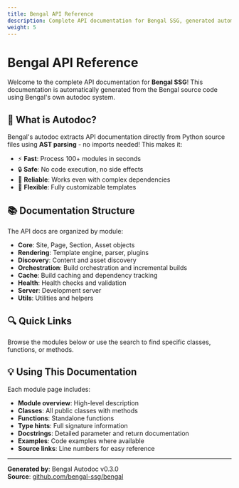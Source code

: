 ```yaml
---
title: Bengal API Reference
description: Complete API documentation for Bengal SSG, generated automatically from source code
weight: 5
---
```


# Bengal API Reference

Welcome to the complete API documentation for **Bengal SSG**! This documentation is automatically generated from the Bengal source code using Bengal's own autodoc system.

## 🎯 What is Autodoc?

Bengal's autodoc extracts API documentation directly from Python source files using **AST parsing** - no imports needed! This makes it:

- ⚡ **Fast**: Process 100+ modules in seconds
- 🔒 **Safe**: No code execution, no side effects
- 💪 **Reliable**: Works even with complex dependencies
- 🎨 **Flexible**: Fully customizable templates

## 📚 Documentation Structure

The API docs are organized by module:

- **Core**: Site, Page, Section, Asset objects
- **Rendering**: Template engine, parser, plugins
- **Discovery**: Content and asset discovery
- **Orchestration**: Build orchestration and incremental builds
- **Cache**: Build caching and dependency tracking
- **Health**: Health checks and validation
- **Server**: Development server
- **Utils**: Utilities and helpers

## 🔍 Quick Links

Browse the modules below or use the search to find specific classes, functions, or methods.

## 💡 Using This Documentation

Each module page includes:

- **Module overview**: High-level description
- **Classes**: All public classes with methods
- **Functions**: Standalone functions
- **Type hints**: Full signature information
- **Docstrings**: Detailed parameter and return documentation
- **Examples**: Code examples where available
- **Source links**: Line numbers for easy reference

---

**Generated by**: Bengal Autodoc v0.3.0  
**Source**: [github.com/bengal-ssg/bengal](https://github.com/bengal-ssg/bengal)

